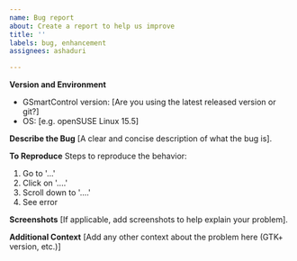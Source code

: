 ```yaml
---
name: Bug report
about: Create a report to help us improve
title: ''
labels: bug, enhancement
assignees: ashaduri

---
```


**Version and Environment**
 - GSmartControl version: [Are you using the latest released version or git?]
 - OS: [e.g. openSUSE Linux 15.5]

**Describe the Bug**
[A clear and concise description of what the bug is].

**To Reproduce**
Steps to reproduce the behavior:
1. Go to '...'
2. Click on '....'
3. Scroll down to '....'
4. See error

**Screenshots**
[If applicable, add screenshots to help explain your problem].

**Additional Context**
[Add any other context about the problem here (GTK+ version, etc.)]
